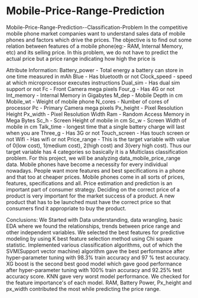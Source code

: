 # Mobile-Price-Range-Prediction
Mobile-Price-Range-Prediction--Classification-Problem
In the competitive mobile phone market companies want to understand sales data of mobile phones and factors which drive the prices. The objective is to find out some relation between features of a mobile phone(eg:- RAM, Internal Memory, etc) and its selling price. In this problem, we do not have to predict the actual price but a price range indicating how high the price is

Attribute Information:
Battery_power - Total energy a battery can store in one time measured in mAh
Blue - Has bluetooth or not
Clock_speed - speed at which microprocessor executes instructions
Dual_sim - Has dual sim support or not
Fc - Front Camera mega pixels
Four_g - Has 4G or not
Int_memory - Internal Memory in Gigabytes
M_dep - Mobile Depth in cm
Mobile_wt - Weight of mobile phone
N_cores - Number of cores of processor
Pc - Primary Camera mega pixels
Px_height - Pixel Resolution Height
Px_width - Pixel Resolution Width
Ram - Random Access Memory in Mega Bytes
Sc_h - Screen Height of mobile in cm
Sc_w - Screen Width of mobile in cm
Talk_time - longest time that a single battery charge will last when you are
Three_g - Has 3G or not
Touch_screen - Has touch screen or not
Wifi - Has wifi or not
Price_range - This is the target variable with value of
0(low cost),
1(medium cost),
2(high cost) and
3(very high cost).
Thus our target variable has 4 categories so basically it is a Multiclass classification problem.
For this project, we will be analyzing data_mobile_price_range data. Mobile phones have become a necessity for every individual nowadays. People want more features and best specifications in a phone and that too at cheaper prices. Mobile phones come in all sorts of prices, features, specifications and all. Price estimation and prediction is an important part of consumer strategy. Deciding on the correct price of a product is very important for the market success of a product. A new product that has to be launched must have the correct price so that consumers find it appropriate to buy the product. 

Conclusions:
We Started with Data understanding, data wrangling, basic EDA where we found the relationships, trends between price range and other independent variables.
We selected the best features for predictive modeling by using K best feature selection method using Chi square statistic.
Implemented various classification algorithms, out of which the SVM(Support vector machine) algorithm gave the best performance after hyper-parameter tuning with 98.3% train accuracy and 97 % test accuracy.
XG boost is the second best good model which gave good performance after hyper-parameter tuning with 100% train accuracy and 92.25% test accuracy score.
KNN gave very worst model performance.
We checked for the feature importance's of each model. RAM, Battery Power, Px_height and px_width contributed the most while predicting the price range.

